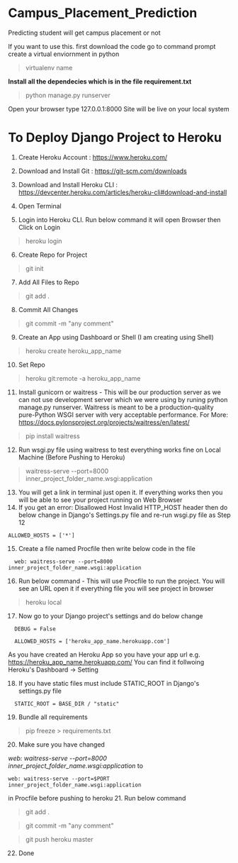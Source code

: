 # Campus_Placement_Prediction
Predicting student will get campus placement or not 

If you want to use this. first download the code go to command prompt create a virtual enviornment in python

> virtualenv name 

<b>Install all the dependecies which is in the file requirement.txt</b>
> python manage.py runserver 

Open your browser type 127.0.0.1:8000 
Site will be live on your local system
<h1> To Deploy Django Project to Heroku </h1>

1.	Create Heroku Account : https://www.heroku.com/

2.	Download and Install Git : https://git-scm.com/downloads
3.	Download and Install Heroku CLI : https://devcenter.heroku.com/articles/heroku-cli#download-and-install
4.	Open Terminal
5.	Login into Heroku CLI. Run below command it will open Browser then Click on Login
 > heroku login 
6.	Create Repo for Project
  > git init
7.	Add All Files to Repo
  > git add . 
8.	Commit All Changes
  > git commit -m "any comment"
9.	Create an App using Dashboard or Shell (I am creating using Shell)
  > heroku create heroku_app_name
10.	Set Repo
 > heroku git:remote -a heroku_app_name
11.	Install gunicorn or waitress - This will be our production server as we can not use development server which we were using by runing python manage.py runserver. Waitress is meant to be a production-quality pure-Python WSGI server with very acceptable performance. For More: https://docs.pylonsproject.org/projects/waitress/en/latest/
 > pip install waitress
12.	Run wsgi.py file using waitress to test everything works fine on Local Machine (Before Pushing to Heroku)

> waitress-serve --port=8000 inner_project_folder_name.wsgi:application

13.	You will get a link in terminal just open it. If everything works then you will be able to see your project running on Web Browser
14.	If you get an error: Disallowed Host Invalid HTTP_HOST header then do below change in Django's Settings.py file and re-run wsgi.py file as Step 12
 ```
 ALLOWED_HOSTS = ['*']
 ```
15.	Create a file named Procfile then write below code in the file
```
  web: waitress-serve --port=8000 inner_project_folder_name.wsgi:application
  ```
16.	Run below command - This will use Procfile to run the project. You will see an URL open it if everything file you will see project in browser
  > heroku local
17.	Now go to your Django project's settings and do below change
```
  DEBUG = False
  
  ALLOWED_HOSTS = ['heroku_app_name.herokuapp.com']
  ```
As you have created an Heroku App so you have your app url e.g. https://heroku_app_name.herokuapp.com/ You can find it follwoing Heroku's Dashboard -> Setting

18.	If you have static files must include STATIC_ROOT in Django's settings.py file
```
  STATIC_ROOT = BASE_DIR / "static"
```
19.	Bundle all requirements
 > pip freeze > requirements.txt
20.	Make sure you have changed 

_web: waitress-serve --port=8000 inner_project_folder_name.wsgi:application_ 
to
```
web: waitress-serve --port=$PORT inner_project_folder_name.wsgi:application
```
in Procfile before pushing to heroku
21.	Run below command


> git add . 

> git commit -m "any comment"

> git push heroku master 

22.	Done


